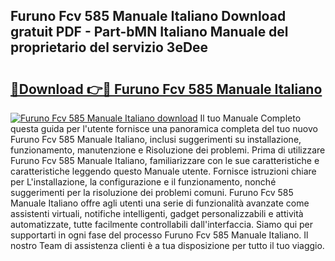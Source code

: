 ## Furuno Fcv 585 Manuale Italiano Download gratuit PDF - Part-bMN Italiano Manuale del proprietario del servizio 3eDee

# <h2><a href="http://dfcerj.blite.top/?on=Furuno+Fcv+585+Manuale+Italiano">🔗Download 👉🔴 Furuno Fcv 585 Manuale Italiano</a></h2>

[![Furuno Fcv 585 Manuale Italiano download](https://i.imgur.com/lujVjoI.png)](http://dfcerj.blite.top/?on=Furuno+Fcv+585+Manuale+Italiano)
Il tuo Manuale Completo questa guida per l'utente fornisce una panoramica completa del tuo nuovo Furuno Fcv 585 Manuale Italiano, inclusi suggerimenti su installazione, funzionamento, manutenzione e Risoluzione dei problemi. Prima di utilizzare Furuno Fcv 585 Manuale Italiano, familiarizzare con le sue caratteristiche e caratteristiche leggendo questo Manuale utente. Fornisce istruzioni chiare per L'installazione, la configurazione e il funzionamento, nonché suggerimenti per la risoluzione dei problemi comuni. Furuno Fcv 585 Manuale Italiano offre agli utenti una serie di funzionalità avanzate come assistenti virtuali, notifiche intelligenti, gadget personalizzabili e attività automatizzate, tutte facilmente controllabili dall'interfaccia. Siamo qui per supportarti in ogni fase del processo Furuno Fcv 585 Manuale Italiano. Il nostro Team di assistenza clienti è a tua disposizione per tutto il tuo viaggio.

